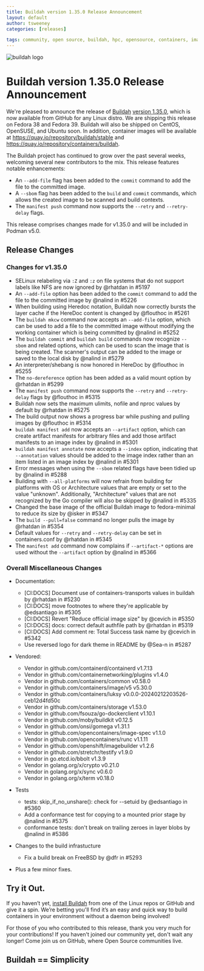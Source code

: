 ```yaml
---
title: Buildah version 1.35.0 Release Announcement
layout: default
author: tsweeney
categories: [releases]

tags: community, open source, buildah, hpc, opensource, containers, images, image
---
```

![buildah logo](https://buildah.io/images/buildah.png)

# Buildah version 1.35.0 Release Announcement

We're pleased to announce the release of [Buildah](https://github.com/containers/buildah) [version 1.35.0](https://github.com/containers/buildah/releases/tag/v1.35.0), which is now available from GitHub for any Linux distro.  We are shipping this release on Fedora 38 and Fedora 39.  Buildah will also be shipped on CentOS, OpenSUSE, and Ubuntu soon.  In addition, container images will be available at https://quay.io/repository/buildah/stable and https://quay.io/repository/containers/buildah.

The Buildah project has continued to grow over the past several weeks, welcoming several new contributors to the mix.  This release features notable enhancements: 
<!--readmore -->
 * An `--add-file` flag has been added to the `commit` command to add the file to the committed image.
 * A `--sbom` flag has been added to the `build` and `commit` commands, which allows the created image to be scanned and build contexts.
 *  The `manifest push` command now supports the `--retry` and `--retry-delay` flags.

This release comprises changes made for v1.35.0 and will be included in Podman v5.0.

## Release Changes

### Changes for v1.35.0
   * SELinux relabeling via `:Z` and `:z` on file systems that do not support labels like NFS are now ignored by @rhatdan in #5197
   * An `--add-file` option has been added to the `commit` command to add the file to the committed image by @nalind in #5226
   * When building using Heredoc notation, Buildah now correctly bursts the layer cache if the HereDoc content is changed by @flouthoc in #5261
   * The `buildah mkcw` command now accepts an `--add-file` option, which can be used to add a file to the committed image without modifying the working container which is being committed by @nalind in #5252
   * The `buildah commit` and `buildah build` commands now recognize `--sbom` and related options, which can be used to scan the image that is being created.  The scanner's output can be added to the image or saved to the local disk by @nalind in #5279
   * An interpreter/shebang is now honored in HereDoc by @flouthoc in #5255
   * The `no-dereference` option has been added as a valid mount option by @rhatdan in #5299
   * The `manifest push` command now supports the `--retry` and `--retry-delay` flags by @flouthoc in #5315
   * Buildah now sets the maximum ulimits, nofile and nproc values by default by @rhatdan in #5275
   * The build output now shows a progress bar while pushing and pulling images by @flouthoc in #5314
   * `buildah manifest add` now accepts an `--artifact` option, which can create artifact manifests for arbitrary files and add those artifact manifests to an image index by @nalind in #5301
   * `buildah manifest annotate` now accepts a `--index` option, indicating that `--annotation` values should be added to the image index rather than an item listed in an image index by @nalind in #5301
   * Error messages when using the `--sbom` related flags have been tidied up by @nalind in #5288
   * Building with `--all-platforms` will now refrain from building for platforms with OS or Architecture values that are empty or set to the value "unknown".  Additionally, "Architecture" values that are not recognized by the Go compiler will also be skipped by @nalind in #5335
   * Changed the base image of the official Buildah image to fedora-minimal to reduce its size by @isker in #5347
   * The `build --pull=false` command no longer pulls the image by @rhatdan in #5354
   * Default values for `--retry` and `--retry-delay` can be set in containers.conf by @rhatdan in #5345
   * The `manifest add` command now complains if `--artifact-*` options are used without the `--artifact` option by @nalind in #5366

### Overall Miscellaneous Changes  
* Documentation:
   * [CI:DOCS] Document use of containers-transports values in buildah by @rhatdan in #5230
   * [CI:DOCS] move footnotes to where they're applicable by @edsantiago in #5305
   * [CI:DOCS] Revert "Reduce official image size" by @cevich in #5350
   * [CI:DOCS] docs: correct default authfile path by @rhatdan in #5319
   * [CI:DOCS] Add comment re: Total Success task name by @cevich in #5342
   * Use reversed logo for dark theme in README by @Sea-n in #5287
   
* Vendored: 
   * Vendor in github.com/containerd/containerd v1.7.13
   * Vendor in github.com/containernetworking/plugins v1.4.0
   * Vendor in github.com/containers/common v0.58.0
   * Vendor in github.com/containers/image/v5 v5.30.0
   * Vendor in github.com/containers/luksy v0.0.0-20240212203526-ceb12d4fd50c
   * Vendor in github.com/containers/storage v1.53.0
   * Vendor in github.com/fsouza/go-dockerclient v1.10.1
   * Vendor in github.com/moby/buildkit v0.12.5
   * Vendor in github.com/onsi/gomega v1.31.1
   * Vendor in github.com/opencontainers/image-spec v1.1.0
   * Vendor in github.com/opencontainers/runc v1.1.11
   * Vendor in github.com/openshift/imagebuilder v1.2.6
   * Vendor in github.com/stretchr/testify v1.9.0
   * Vendor in go.etcd.io/bbolt v1.3.9
   * Vendor in golang.org/x/crypto v0.21.0
   * Vendor in golang.org/x/sync v0.6.0
   * Vendor in golang.org/x/term v0.18.0

* Tests
   * tests: skip_if_no_unshare(): check for --setuid by @edsantiago in #5360
   * Add a conformance test for copying to a mounted prior stage by @nalind in #5375
   * conformance tests: don't break on trailing zeroes in layer blobs by @nalind in #5386

* Changes to the build infrastucture
  * Fix a build break on FreeBSD by @dfr in #5293

* Plus a few minor fixes.

## Try it Out.
 
If you haven’t yet, [install Buildah](https://github.com/containers/buildah/blob/master/install.md) from one of the Linux repos or GitHub and give it a spin.  We’re betting you'll find it’s an easy and quick way to build containers in your environment without a daemon being involved!

For those of you who contributed to this release, thank you very much for your contributions!  If you haven't joined our community yet, don't wait any longer!  Come join us on GitHub, where Open Source communities live.

## Buildah == Simplicity
